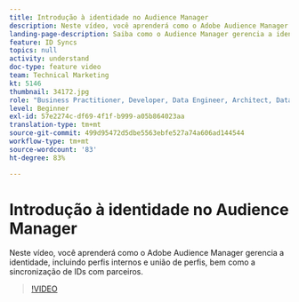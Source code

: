 ```yaml
---
title: Introdução à identidade no Audience Manager
description: Neste vídeo, você aprenderá como o Adobe Audience Manager gerencia a identidade, incluindo perfis internos e união de perfis, bem como a sincronização de IDs com parceiros.
landing-page-description: Saiba como o Audience Manager gerencia a identidade, incluindo perfis internos e união de perfis, bem como sincronização de ID com parceiros.
feature: ID Syncs
topics: null
activity: understand
doc-type: feature video
team: Technical Marketing
kt: 5146
thumbnail: 34172.jpg
role: "Business Practitioner, Developer, Data Engineer, Architect, Data Architect, Administrator, Leader"
level: Beginner
exl-id: 57e2274c-df69-4f1f-b999-a05b864023aa
translation-type: tm+mt
source-git-commit: 499d95472d5dbe5563ebfe527a74a606ad144544
workflow-type: tm+mt
source-wordcount: '83'
ht-degree: 83%

---
```


# Introdução à identidade no Audience Manager

Neste vídeo, você aprenderá como o Adobe Audience Manager gerencia a identidade, incluindo perfis internos e união de perfis, bem como a sincronização de IDs com parceiros.

>[!VIDEO](https://video.tv.adobe.com/v/34172/?quality=12)
